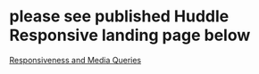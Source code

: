 # please see published Huddle Responsive landing page below
[Responsiveness and Media Queries
](https://jemvaris.github.io/Responsive-Media-Queries/)
